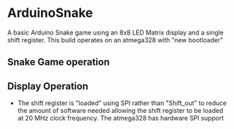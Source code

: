 # ArduinoSnake
A basic Arduino Snake game using an 8x8 LED Matrix display and a single shift register.
This build operates on an atmega328 with "new bootloader"

## Snake Game operation

## Display Operation
- The shift register is "loaded" using SPI rather than "Shift_out" to reduce the amount of software needed allowing the shift register to be loaded at 20 MHz clock frequency. The atmega328 has hardware SPI support